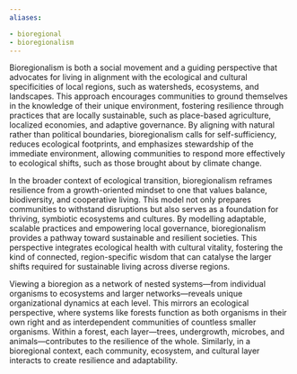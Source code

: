 ```yaml
---
aliases:

- bioregional
- bioregionalism
---
```



Bioregionalism is both a social movement and a guiding perspective that advocates for living in alignment with the ecological and cultural specificities of local regions, such as watersheds, ecosystems, and landscapes. This approach encourages communities to ground themselves in the knowledge of their unique environment, fostering resilience through practices that are locally sustainable, such as place-based agriculture, localized economies, and adaptive governance. By aligning with natural rather than political boundaries, bioregionalism calls for self-sufficiency, reduces ecological footprints, and emphasizes stewardship of the immediate environment, allowing communities to respond more effectively to ecological shifts, such as those brought about by climate change.

In the broader context of ecological transition, bioregionalism reframes resilience from a growth-oriented mindset to one that values balance, biodiversity, and cooperative living. This model not only prepares communities to withstand disruptions but also serves as a foundation for thriving, symbiotic ecosystems and cultures. By modelling adaptable, scalable practices and empowering local governance, bioregionalism provides a pathway toward sustainable and resilient societies. This perspective integrates ecological health with cultural vitality, fostering the kind of connected, region-specific wisdom that can catalyse the larger shifts required for sustainable living across diverse regions.

Viewing a bioregion as a network of nested systems—from individual organisms to ecosystems and larger networks—reveals unique organizational dynamics at each level. This mirrors an ecological perspective, where systems like forests function as both organisms in their own right and as interdependent communities of countless smaller organisms. Within a forest, each layer—trees, undergrowth, microbes, and animals—contributes to the resilience of the whole. Similarly, in a bioregional context, each community, ecosystem, and cultural layer interacts to create resilience and adaptability.
